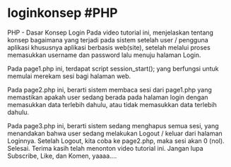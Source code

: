 # loginkonsep #PHP
PHP - Dasar Konsep Login
Pada video tutorial ini, menjelaskan tentang konsep bagaimana
yang terjadi pada sistem setelah user / pengguna aplikasi
khususnya aplikasi berbasis web(site), setelah melalui proses
memasukkan username dan password lalu menuju halaman Login.

Pada page1.php ini, terdapat script session_start(); yang
berfungsi untuk memulai merekam sesi bagi halaman web.

Pada page2.php ini, berarti sistem membaca sesi dari page1.php
yang memastikan apakah user sedang berada pada halaman login
dengan memasukkan data terlebih dahulu, atau tidak memasukkan
data terlebih dahulu.

Pada page3.php ini, berarti sistem sedang menghapus semua
sesi, yang menandakan bahwa user sedang melakukan Logout / 
keluar dari halaman Loginnya.
Setelah Logout, kita coba ke page2.php, maka sesi akan 0 (nol).
Selesai. Terima kasih telah menonton video tutorial ini.
Jangan lupa Subscribe, Like, dan Komen, yaaaa....
